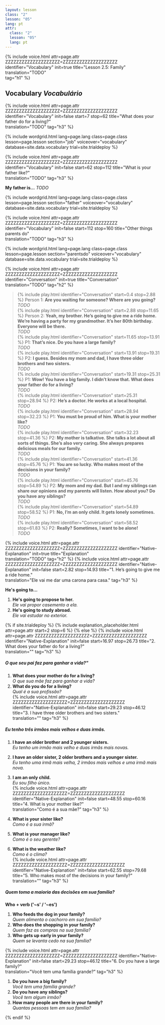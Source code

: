 ```yaml
---
layout: lesson
class: "2"
lesson: "05"
lang: pt
attr:
  class: "2"
  lesson: "05"
  lang: pt
---
```


{%  include voice.html attr=page.attr        ZZZZZZZZZZZZZZZZZZZZ=ZZZZZZZZZZZZZZZZZZZZ
	identifier="Vocabulary"  init=true
	title="Lesson 2.5: Family"  
	translation="TODO"      
    tag="h1" %}
	

## Vocabulary   *Vocabulário*

{%  include voice.html attr=page.attr    ZZZZZZZZZZZZZZZZZZZZ=ZZZZZZZZZZZZZZZZZZZZ
	identifier="Vocabulary"  init=false start=7 stop=62
	title="What does your father do for a living?"        
	translation="TODO"
    tag="h3" %}


{% include wordgrid.html lang=page.lang
		class=page.class 
		lesson=page.lesson 
		section="job"
		voiceover="vocabulary"
		database=site.data.vocabulary 
		trial=site.trialdeploy %}


{%  include voice.html attr=page.attr    ZZZZZZZZZZZZZZZZZZZZ=ZZZZZZZZZZZZZZZZZZZZ
	identifier="Vocabulary"  init=false start=62 stop=112
	title="What is your father like?"        
	translation="TODO"
    tag="h3" %}

**My father is...**     *TODO*

{% include wordgrid.html lang=page.lang
		class=page.class 
		lesson=page.lesson 
		section="father"
		voiceover="vocabulary"
		database=site.data.vocabulary 
		trial=site.trialdeploy %}

{%  include voice.html attr=page.attr    ZZZZZZZZZZZZZZZZZZZZ=ZZZZZZZZZZZZZZZZZZZZ
	identifier="Vocabulary"  init=false start=112 stop=160
	title="Other things parents do"        
	translation="TODO"
    tag="h3" %}

{% include wordgrid.html lang=page.lang
		class=page.class 
		lesson=page.lesson 
		section="parentsdo"
		voiceover="vocabulary"
		database=site.data.vocabulary 
		trial=site.trialdeploy %}


{%  include voice.html attr=page.attr    ZZZZZZZZZZZZZZZZZZZZ=ZZZZZZZZZZZZZZZZZZZZ
	identifier="Conversation"  init=true
	title="Conversation"        
	translation="TODO"
    tag="h2" %}



> {% include play.html identifier="Conversation" start=0.4 stop=2.88 %} Person 1: **Are you waiting for someone? Where are you going?**  
*TODO*  
> {% include play.html identifier="Conversation" start=2.88 stop=11.65 %} Person 2: **Yeah, my brother. He’s going to give me a ride home. We’re having a party for my grandmother. It’s her 80th birthday. Everyone will be there.**   
*TODO*   
> {% include play.html identifier="Conversation" start=11.65 stop=13.91 %} P1: **That’s nice. Do you have a large family?**  
*TODO*  
> {% include play.html identifier="Conversation" start=13.91 stop=19.31 %} P2: **I guess. Besides my mom and dad, I have three older brothers and two sisters.**  
*TODO*  
> {% include play.html identifier="Conversation" start=19.31 stop=25.31 %} P1: **Wow! You have a big family. I didn’t know that. What does your father do for a living?**  
*TODO*  
> {% include play.html identifier="Conversation" start=25.31 stop=28.94 %} P2: **He’s a doctor. He works at a local hospital.**  
*TODO*  
> {% include play.html identifier="Conversation" start=28.94 stop=32.23 %} P1: **You must be proud of him. What is your mother like?**   
*TODO*  
> {% include play.html identifier="Conversation" start=32.23 stop=41.36 %} P2: **My mother is talkative. She talks a lot about all sorts of things. She’s also very caring. She always prepares delicious meals for our family.**    
*TODO*  
> {% include play.html identifier="Conversation" start=41.36 stop=45.76 %} P1: **You are so lucky. Who makes most of the decisions in your family?**  
*TODO*  
> {% include play.html identifier="Conversation" start=45.76 stop=54.89 %} P2: **My mom and my dad. But I and my siblings can share our opinions and my parents will listen. How about you? Do you have any siblings?**    
*TODO*  
> {% include play.html identifier="Conversation" start=54.89 stop=58.52 %} P1: **No, I’m an only child. It gets lonely sometimes.**  
*TODO*  
> {% include play.html identifier="Conversation" start=58.52 stop=61.83 %} P2: **Really? Sometimes, I want to be alone!**    
*TODO*  


{%  include voice.html attr=page.attr    ZZZZZZZZZZZZZZZZZZZZ=ZZZZZZZZZZZZZZZZZZZZ
	identifier="Native-Explanation"  init=true
	title="Explanation"        
	translation="TODO"
    tag="h2" %}
{%  include voice.html attr=page.attr    ZZZZZZZZZZZZZZZZZZZZ=ZZZZZZZZZZZZZZZZZZZZ
	identifier="Native-Explanation"  init=false start=2.82 stop=14.93
	title="1. He’s going to give me a ride home."        
	translation="Ele vai me dar uma carona para casa."
    tag="h3" %}

**He's going to...**

1. **He's going to propose to her.**  
*Ele vai propor casemento a ela.*   
2. **He's going to study abroad.**  
*Ele vai estudar no exterior.*   

{% if site.trialdeploy %}
	{% include explanation_placeholder.html  attr=page.attr     start=2 stop=6 %}
	{% else %}
{%  include voice.html attr=page.attr    ZZZZZZZZZZZZZZZZZZZZ=ZZZZZZZZZZZZZZZZZZZZ
	identifier="Native-Explanation"  init=false start=16.97 stop=26.73
	title="2. What does your father do for a living?"        
	translation=""
    tag="h3" %}
##### *O que seu pai faz para ganhar a vida?"*
1. **What does your mother do for a living?**  
*O que sua mãe faz para ganhar a vida?*   
2. **What do you do for a living?**  
*Qual é a sua profissão?*  
{%  include voice.html attr=page.attr    ZZZZZZZZZZZZZZZZZZZZ=ZZZZZZZZZZZZZZZZZZZZ
	identifier="Native-Explanation"  init=false start=29.23 stop=46.12
	title="3. I have three older brothers and two sisters."        
	translation=""
    tag="h3" %}
##### *Eu tenho três irmãos mais velhos e duas irmãs.*
1. **I have an older brother and 2 younger sisters.**  
*Eu tenho um irmão mais velho e duas irmãs mais novas.*  
2. **I have an older sister, 2 older brothers and a younger sister.**  
*Eu tenho uma irmã mais velha, 2 irmãos mais velhos e uma irmã mais nova.*  
3. **I am an only child.**  
*Eu sou filho único.*   
{%  include voice.html attr=page.attr    ZZZZZZZZZZZZZZZZZZZZ=ZZZZZZZZZZZZZZZZZZZZ
	identifier="Native-Explanation"  init=false start=48.55 stop=60.16 
	title="4. What is your mother like?"        
	translation="Como é a sua mãe?"
    tag="h3" %}

1. **What is your sister like?**  
*Como é a sua irmã?*   
2. **What is your manager like?**  
*Como é o seu gerente?*  
3. **What is the weather like?**  
*Como é o clima?*   
{%  include voice.html attr=page.attr    ZZZZZZZZZZZZZZZZZZZZ=ZZZZZZZZZZZZZZZZZZZZ
	identifier="Native-Explanation"  init=false start=62.55 stop=79.68 
	title="5. Who makes most of the decisions in your family?"        
	translation=""
    tag="h3" %}
##### *Quem toma a maioria das decisões em sua família?*
**Who + verb ('~s' / '~es')**

1. **Who feeds the dog in your family?**  
*Quem alimenta o cachorro em sua família?*   
2. **Who does the shopping in your family?**  
*Quem faz as compras na sua família?*   
3. **Who gets up early in your family?**   
*Quem se levanta cedo na sua família?*   

{%  include voice.html attr=page.attr    ZZZZZZZZZZZZZZZZZZZZ=ZZZZZZZZZZZZZZZZZZZZ
	identifier="Native-Explanation"  init=false start=29.23 stop=46.12
	title="6. Do you have a large family?"        
	translation="Você tem uma família grande?"
    tag="h3" %}

1. **Do you have a big family?**  
*Você tem uma família grande?*  
2. **Do you have any siblings?**   
*Você tem algum irmão?*  
3. **How many people are there in your family?**  
*Quantas pessoas tem em sua família?*

{% endif %}